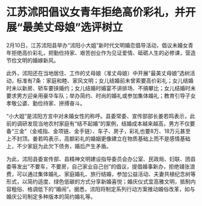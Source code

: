 # 江苏沭阳倡议女青年拒绝高价彩礼，并开展“最美丈母娘”选评树立

2月10日，江苏沭阳县举办“沭阳小大姐”新时代文明婚恋倡导活动，倡议未婚女青年拒绝高价彩礼，把勤俭持家、艰苦创业作为见证爱情、砥砺人生的必修课，营造节俭文明的婚嫁新风。

此外，沭阳还在当地居住、工作的丈母娘（准丈母娘）中开展“最美丈母娘”选树活动，标准有7条：家庭和睦、家风文明；女儿结婚前未曾索要高价彩礼；女儿结婚时未以新房、轿车要挟婚约；女儿结婚时婚宴不讲排场、不搞攀比；女儿结婚时未要求男方迎亲用豪华车队；举办简约、时尚的婚礼或参加集体婚礼；教育引导子女孝敬公婆、勤俭持家、拼搏奋斗。

“小大姐”是沭阳方言中对未婚女性的称呼。县委常委、宣传部部长姜若鸣表示，此前的调研发现当地农村家庭有“结不起婚”的案例，结婚成本越来越高，男方不仅要备“三金”（金戒指、金项链、金手链）、车子、房子，彩礼也要8万、18万元甚至上不封顶。姜若鸣表示，高额彩礼的婚姻更像建立在物质基础上而不是感情基础上，不少家庭为此欠下债务，婚后产生矛盾。

为此，沭阳县委宣传部、县精神文明建设指导委员会办公室、民政局、妇联、团县委等发出“不要车，不要房，自己家业自己创”的倡议，提倡婚事新办，拒绝铺张浪费，可以通过集体婚礼、家庭婚礼、旅行结婚，参加公益活动、夫妻共植纪念树等形式，以简约适度、绿色低碳的方式分享新婚喜悦；婚庆仪式宜高雅文明，抵制内容粗俗、格调低下的“婚闹”。据悉，沭阳将制定系列行动方案推动婚俗改革，如与婚庆公司制定多种版本的简约婚礼等。

